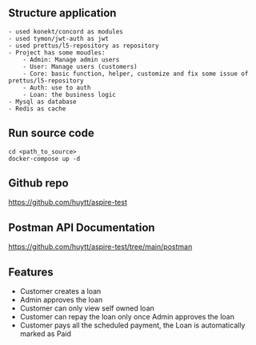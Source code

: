 ## Structure application

    - used konekt/concord as modules
    - used tymon/jwt-auth as jwt
    - used prettus/l5-repository as repository
    - Project has some moudles: 
        - Admin: Manage admin users
        - User: Manage users (customers)
        - Core: basic function, helper, customize and fix some issue of prettus/l5-repository
        - Auth: use to auth
        - Loan: the business logic
    - Mysql as database
    - Redis as cache

## Run source code
    cd <path_to_source>
    docker-compose up -d

## Github repo
https://github.com/huytt/aspire-test

## Postman API Documentation
https://github.com/huytt/aspire-test/tree/main/postman


## Features

-   Customer creates a loan
-   Admin approves the loan
-   Customer can only view self owned loan
-   Customer can repay the loan only once Admin approves the loan
-   Customer pays all the scheduled payment, the Loan is automatically marked as Paid